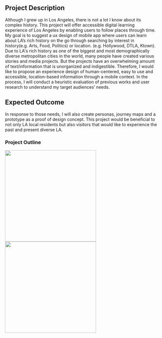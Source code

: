 ## Project Description

Although I grew up in Los Angeles, there is not a lot I know about its complex history. This project will offer accessible digital learning experience of Los Angeles by enabling users to follow places through time. My goal is to suggest a ux design of mobile app where users can learn about LA’s rich history on the go
through searching by interest in history(e.g. Arts, Food, Politics) or location. (e.g. Hollywood, DTLA, Ktown). Due to LA's rich history as one of the biggest and most demographically diverse metropolitan cities in the world, many people have created various stories and media projects. But the projects have an overwhelming amount of text/information that is unorganized and indigestible. Therefore, I would like to propose an experience design of human-centered, easy to use and accessible, location-based information through a mobile context. In the process, I will conduct a heuristic evaluation of previous works and user research to understand my target audiences’ needs. 

## Expected Outcome

In response to those needs, I will also create personas, journey maps and a prototype as a proof of design concept. This project would be beneficial to not only LA local residents but also visitors that would like to experience the past and present diverse LA.


### Project Outline

<p float="left">
  <img src="https://user-images.githubusercontent.com/55997881/78849650-e96f6300-79c9-11ea-976b-48a2054b5f52.png" width="300" />
  <img src="https://user-images.githubusercontent.com/55997881/78849647-e83e3600-79c9-11ea-81ca-b43f5e9a95bc.png" width="300" 
/>
</p>



